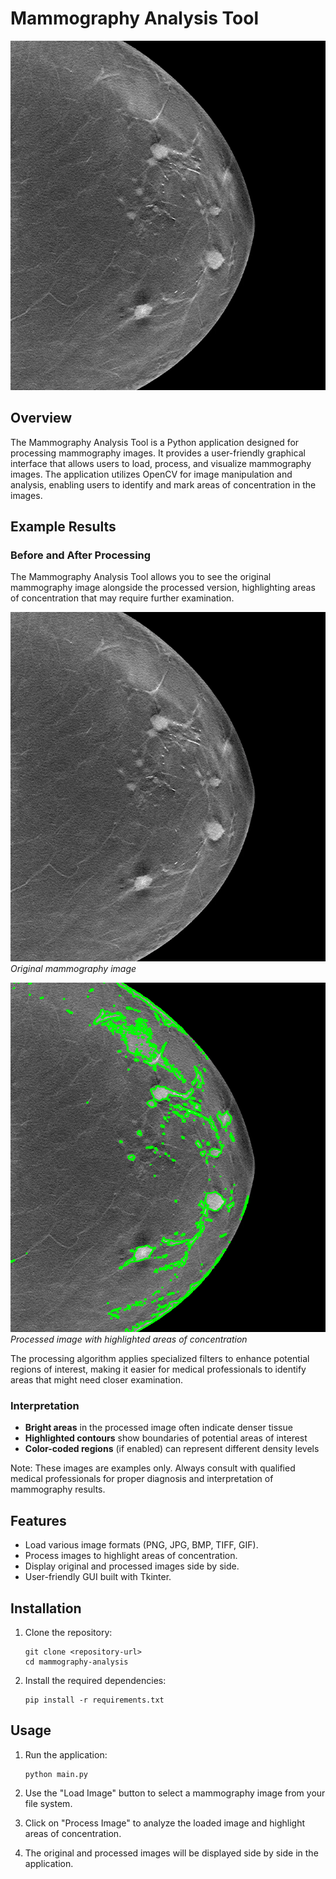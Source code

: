 # Mammography Analysis Tool

![Mammography Analysis Tool](mamografia.png)

## Overview

The Mammography Analysis Tool is a Python application designed for processing mammography images. It provides a user-friendly graphical interface that allows users to load, process, and visualize mammography images. The application utilizes OpenCV for image manipulation and analysis, enabling users to identify and mark areas of concentration in the images.

## Example Results

### Before and After Processing

The Mammography Analysis Tool allows you to see the original mammography image alongside the processed version, highlighting areas of concentration that may require further examination.

![Before Processing](mamografia.png)
*Original mammography image*

![After Processing](resultado_mamografia.png)
*Processed image with highlighted areas of concentration*

The processing algorithm applies specialized filters to enhance potential regions of interest, making it easier for medical professionals to identify areas that might need closer examination.

### Interpretation

- **Bright areas** in the processed image often indicate denser tissue
- **Highlighted contours** show boundaries of potential areas of interest
- **Color-coded regions** (if enabled) can represent different density levels

Note: These images are examples only. Always consult with qualified medical professionals for proper diagnosis and interpretation of mammography results.

## Features

- Load various image formats (PNG, JPG, BMP, TIFF, GIF).
- Process images to highlight areas of concentration.
- Display original and processed images side by side.
- User-friendly GUI built with Tkinter.

## Installation

1. Clone the repository:
    ```
    git clone <repository-url>
    cd mammography-analysis
    ```

2. Install the required dependencies:
    ```
    pip install -r requirements.txt
    ```

## Usage

1. Run the application:
    ```
    python main.py
    ```

2. Use the "Load Image" button to select a mammography image from your file system.

3. Click on "Process Image" to analyze the loaded image and highlight areas of concentration.

4. The original and processed images will be displayed side by side in the application.

